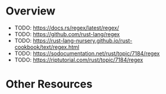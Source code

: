 # Overview

- TODO: https://docs.rs/regex/latest/regex/
- TODO: https://github.com/rust-lang/regex
- TODO: https://rust-lang-nursery.github.io/rust-cookbook/text/regex.html
- TODO: https://sodocumentation.net/rust/topic/7184/regex
- TODO: https://riptutorial.com/rust/topic/7184/regex

# Other Resources
